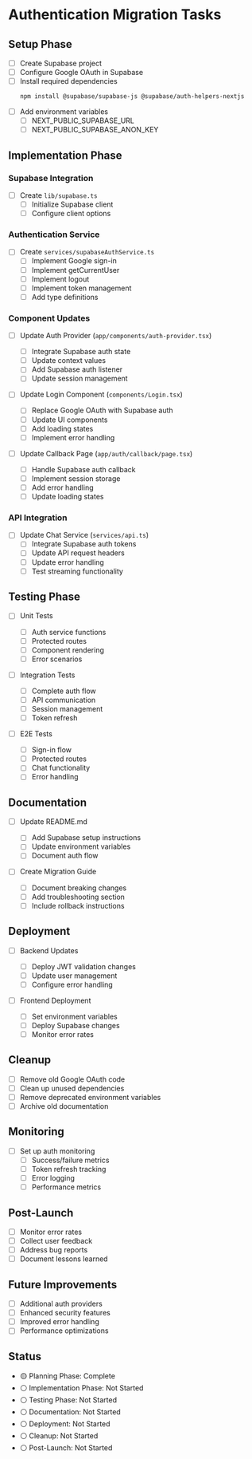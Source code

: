 # Authentication Migration Tasks

## Setup Phase

- [ ] Create Supabase project
- [ ] Configure Google OAuth in Supabase
- [ ] Install required dependencies
  ```bash
  npm install @supabase/supabase-js @supabase/auth-helpers-nextjs
  ```
- [ ] Add environment variables
  - [ ] NEXT_PUBLIC_SUPABASE_URL
  - [ ] NEXT_PUBLIC_SUPABASE_ANON_KEY

## Implementation Phase

### Supabase Integration

- [ ] Create `lib/supabase.ts`
  - [ ] Initialize Supabase client
  - [ ] Configure client options

### Authentication Service

- [ ] Create `services/supabaseAuthService.ts`
  - [ ] Implement Google sign-in
  - [ ] Implement getCurrentUser
  - [ ] Implement logout
  - [ ] Implement token management
  - [ ] Add type definitions

### Component Updates

- [ ] Update Auth Provider (`app/components/auth-provider.tsx`)

  - [ ] Integrate Supabase auth state
  - [ ] Update context values
  - [ ] Add Supabase auth listener
  - [ ] Update session management

- [ ] Update Login Component (`components/Login.tsx`)

  - [ ] Replace Google OAuth with Supabase auth
  - [ ] Update UI components
  - [ ] Add loading states
  - [ ] Implement error handling

- [ ] Update Callback Page (`app/auth/callback/page.tsx`)
  - [ ] Handle Supabase auth callback
  - [ ] Implement session storage
  - [ ] Add error handling
  - [ ] Update loading states

### API Integration

- [ ] Update Chat Service (`services/api.ts`)
  - [ ] Integrate Supabase auth tokens
  - [ ] Update API request headers
  - [ ] Update error handling
  - [ ] Test streaming functionality

## Testing Phase

- [ ] Unit Tests

  - [ ] Auth service functions
  - [ ] Protected routes
  - [ ] Component rendering
  - [ ] Error scenarios

- [ ] Integration Tests

  - [ ] Complete auth flow
  - [ ] API communication
  - [ ] Session management
  - [ ] Token refresh

- [ ] E2E Tests
  - [ ] Sign-in flow
  - [ ] Protected routes
  - [ ] Chat functionality
  - [ ] Error handling

## Documentation

- [ ] Update README.md

  - [ ] Add Supabase setup instructions
  - [ ] Update environment variables
  - [ ] Document auth flow

- [ ] Create Migration Guide
  - [ ] Document breaking changes
  - [ ] Add troubleshooting section
  - [ ] Include rollback instructions

## Deployment

- [ ] Backend Updates

  - [ ] Deploy JWT validation changes
  - [ ] Update user management
  - [ ] Configure error handling

- [ ] Frontend Deployment
  - [ ] Set environment variables
  - [ ] Deploy Supabase changes
  - [ ] Monitor error rates

## Cleanup

- [ ] Remove old Google OAuth code
- [ ] Clean up unused dependencies
- [ ] Remove deprecated environment variables
- [ ] Archive old documentation

## Monitoring

- [ ] Set up auth monitoring
  - [ ] Success/failure metrics
  - [ ] Token refresh tracking
  - [ ] Error logging
  - [ ] Performance metrics

## Post-Launch

- [ ] Monitor error rates
- [ ] Collect user feedback
- [ ] Address bug reports
- [ ] Document lessons learned

## Future Improvements

- [ ] Additional auth providers
- [ ] Enhanced security features
- [ ] Improved error handling
- [ ] Performance optimizations

## Status

- 🟡 Planning Phase: Complete
- ⚪ Implementation Phase: Not Started
- ⚪ Testing Phase: Not Started
- ⚪ Documentation: Not Started
- ⚪ Deployment: Not Started
- ⚪ Cleanup: Not Started
- ⚪ Post-Launch: Not Started
